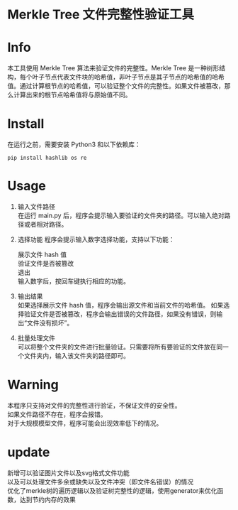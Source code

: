 # Merkle Tree 文件完整性验证工具
# Info
本工具使用 Merkle Tree 算法来验证文件的完整性。Merkle Tree 是一种树形结构，每个叶子节点代表文件块的哈希值，非叶子节点是其子节点的哈希值的哈希值。通过计算根节点的哈希值，可以验证整个文件的完整性。如果文件被篡改，那么计算出来的根节点哈希值将与原始值不同。

# Install
在运行之前，需要安装 Python3 和以下依赖库：


`pip install hashlib os re`


# Usage
1. 输入文件路径</br>
在运行 main.py 后，程序会提示输入要验证的文件夹的路径。可以输入绝对路径或者相对路径。

2. 选择功能
程序会提示输入数字选择功能，支持以下功能：

    展示文件 hash 值</br>
    验证文件是否被篡改</br>
    退出</br>
输入数字后，按回车键执行相应的功能。

3. 输出结果</br>
如果选择展示文件 hash 值，程序会输出源文件和当前文件的哈希值。
如果选择验证文件是否被篡改，程序会输出错误的文件路径，如果没有错误，则输出“文件没有损坏”。

4. 批量处理文件</br>
可以将整个文件夹的文件进行批量验证。只需要将所有要验证的文件放在同一个文件夹内，输入该文件夹的路径即可。

# Warning
本程序只支持对文件的完整性进行验证，不保证文件的安全性。</br>
如果文件路径不存在，程序会报错。</br>
对于大规模模型文件，程序可能会出现效率低下的情况。</br>

# update
新增可以验证图片文件以及svg格式文件功能</br>
以及可以处理文件多余或缺失以及文件冲突（即文件名错误）的情况</br>
优化了merkle树的遍历逻辑以及验证树完整性的逻辑，使用generator来优化函数，达到节约内存的效果